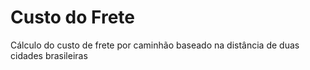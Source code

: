 # Custo do Frete
Cálculo do custo de frete por caminhão baseado na distância de duas cidades brasileiras
